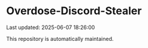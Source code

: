 # Overdose-Discord-Stealer

Last updated: 2025-06-07 18:26:00

This repository is automatically maintained.
